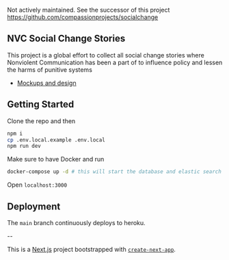 Not actively maintained. See the successor of this project https://github.com/compassionprojects/socialchange

## NVC Social Change Stories

This project is a global effort to collect all social change stories where Nonviolent Communication has been a part of to influence policy and lessen the harms of punitive systems

- [Mockups and design](https://www.figma.com/file/b3Dk9u5DMyV6qUSw7H9hKT/NVC-Social-Change-Mockups?node-id=0%3A1)

## Getting Started

Clone the repo and then

```sh
npm i
cp .env.local.example .env.local
npm run dev
```

Make sure to have Docker and run

```sh
docker-compose up -d # this will start the database and elastic search
```

Open `localhost:3000`

## Deployment

The `main` branch continuously deploys to heroku.

--

This is a [Next.js](https://nextjs.org/) project bootstrapped with [`create-next-app`](https://github.com/vercel/next.js/tree/canary/packages/create-next-app).
